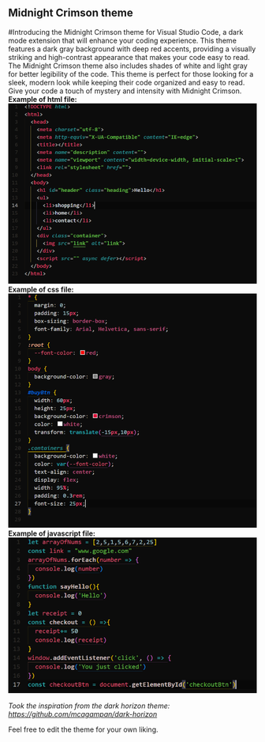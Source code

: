 ## Midnight Crimson theme

#Introducing the Midnight Crimson theme for Visual Studio Code, a dark mode extension that will enhance your coding experience. This theme features a dark gray background with deep red accents, providing a visually striking and high-contrast appearance that makes your code easy to read. The Midnight Crimson theme also includes shades of white and light gray for better legibility of the code. This theme is perfect for those looking for a sleek, modern look while keeping their code organized and easy to read. Give your code a touch of mystery and intensity with Midnight Crimson.
**Example of html file:**
![showcase1](images/pic1.PNG)
**Example of css file:**
![showcase2](images/pic2.PNG)
**Example of javascript file:**
![showcase3](images/pic3.PNG)

*Took the inspiration from the dark horizon theme:*
*https://github.com/mcagampan/dark-horizon*

Feel free to edit the theme for your own liking.
